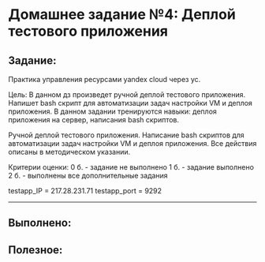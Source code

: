 # **Домашнее задание №4: Деплой тестового приложения**

## **Задание:**
Практика управления ресурсами yandex cloud через yc.

Цель:
В данном дз произведет ручной деплой тестового приложения. Напишет bash скрипт для автоматизации задач настройки VM и деплоя приложения. В данном задании тренируются навыки: деплоя приложения на сервер, написания bash скриптов.

Ручной деплой тестового приложения. Написание bash скриптов для автоматизации задач настройки VM и деплоя приложения. Все действия описаны в методическом указании.

Критерии оценки:
0 б. - задание не выполнено 1 б. - задание выполнено 2 б. - выполнены все дополнительные задания

testapp_IP = 217.28.231.71
testapp_port = 9292

---

## **Выполнено:**


## **Полезное:**

